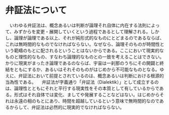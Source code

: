 # 弁証法について

　いわゆる弁証法は、概念あるいは判断が論理それ自体に内在する法則によって、みずからを変更・展開していくという過程であるとして理解される。しかし、論理が論理である以上、それが純形式的なものにとどまるのであるならば、これは無時間的なものでなければならない。なぜなら、論理そのものが時間性という範疇のもとに配されるということはないからである。ここにおいて現実的なものと理性的なもの、すなわち論理的なものとの一致を考えることはできない。かりに現実がまったき論理であるのならば、宇宙は一刹那のうちにその開闢と終結をともにするか、あるいはそれそのものがはじめから不可能なものとなる。ゆえに、弁証法において前提とされているのは、概念あるいは判断における根源的当為性である。
　弁証法が字義通り「弁証法（Dialektik）」として成立するのは、論理性とともにそれと平行する現実性をその本質として有しているからである。形式はそれ自体では変化、ましてや発展することなどはない。はじめからそれは永遠の相のもとにあり、時間を超越しているという意味で無時間的なのであるからして、弁証法は必然的に現実的でなければならない。
 
